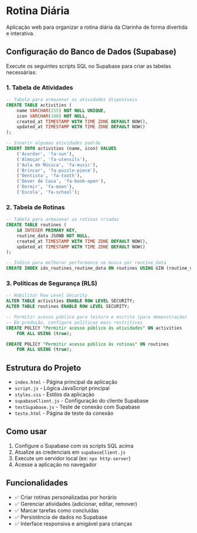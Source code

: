 # Rotina Diária

Aplicação web para organizar a rotina diária da Clarinha de forma divertida e interativa.

## Configuração do Banco de Dados (Supabase)

Execute os seguintes scripts SQL no Supabase para criar as tabelas necessárias:

### 1. Tabela de Atividades
```sql
-- Tabela para armazenar as atividades disponíveis
CREATE TABLE activities (
    name VARCHAR(255) NOT NULL UNIQUE,
    icon VARCHAR(100) NOT NULL,
    created_at TIMESTAMP WITH TIME ZONE DEFAULT NOW(),
    updated_at TIMESTAMP WITH TIME ZONE DEFAULT NOW()
);

-- Inserir algumas atividades padrão
INSERT INTO activities (name, icon) VALUES
    ('Acordar', 'fa-sun'),
    ('Almoçar', 'fa-utensils'),
    ('Aula de Música', 'fa-music'),
    ('Brincar', 'fa-puzzle-piece'),
    ('Dentista', 'fa-tooth'),
    ('Dever de Casa', 'fa-book-open'),
    ('Dormir', 'fa-moon'),
    ('Escola', 'fa-school');
```

### 2. Tabela de Rotinas
```sql
-- Tabela para armazenar as rotinas criadas
CREATE TABLE routines (
    id INTEGER PRIMARY KEY,
    routine_data JSONB NOT NULL,
    created_at TIMESTAMP WITH TIME ZONE DEFAULT NOW(),
    updated_at TIMESTAMP WITH TIME ZONE DEFAULT NOW()
);

-- Índice para melhorar performance na busca por routine_data
CREATE INDEX idx_routines_routine_data ON routines USING GIN (routine_data);
```

### 3. Políticas de Segurança (RLS)
```sql
-- Habilitar Row Level Security
ALTER TABLE activities ENABLE ROW LEVEL SECURITY;
ALTER TABLE routines ENABLE ROW LEVEL SECURITY;

-- Permitir acesso público para leitura e escrita (para demonstração)
-- Em produção, configure políticas mais restritivas
CREATE POLICY "Permitir acesso público às atividades" ON activities
    FOR ALL USING (true);

CREATE POLICY "Permitir acesso público às rotinas" ON routines
    FOR ALL USING (true);
```

## Estrutura do Projeto

- `index.html` - Página principal da aplicação
- `script.js` - Lógica JavaScript principal
- `styles.css` - Estilos da aplicação
- `supabaseClient.js` - Configuração do cliente Supabase
- `testSupabase.js` - Teste de conexão com Supabase
- `teste.html` - Página de teste da conexão

## Como usar

1. Configure o Supabase com os scripts SQL acima
2. Atualize as credenciais em `supabaseClient.js`
3. Execute um servidor local (ex: `npx http-server`)
4. Acesse a aplicação no navegador

## Funcionalidades

- ✅ Criar rotinas personalizadas por horário
- ✅ Gerenciar atividades (adicionar, editar, remover)
- ✅ Marcar tarefas como concluídas
- ✅ Persistência de dados no Supabase
- ✅ Interface responsiva e amigável para crianças